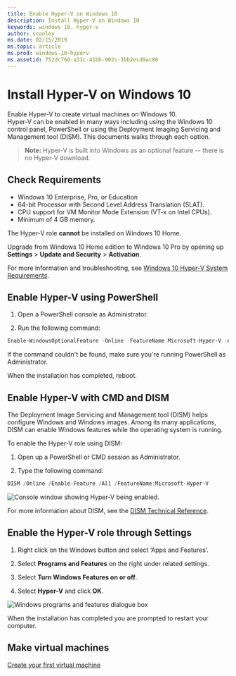 ```yaml
---
title: Enable Hyper-V on Windows 10
description: Install Hyper-V on Windows 10
keywords: windows 10, hyper-v
author: scooley
ms.date: 02/15/2019
ms.topic: article
ms.prod: windows-10-hyperv
ms.assetid: 752dc760-a33c-41bb-902c-3bb2ecd9ac86
---
```


# Install Hyper-V on Windows 10

Enable Hyper-V to create virtual machines on Windows 10.  
Hyper-V can be enabled in many ways including using the Windows 10 control panel, PowerShell or using the Deployment Imaging Servicing and Management tool (DISM). This documents walks through each option.

> **Note:**  Hyper-V is built into Windows as an optional feature -- there is no Hyper-V download.

## Check Requirements

* Windows 10 Enterprise, Pro, or Education
* 64-bit Processor with Second Level Address Translation (SLAT).
* CPU support for VM Monitor Mode Extension (VT-x on Intel CPUs).
* Minimum of 4 GB memory.

The Hyper-V role **cannot** be installed on Windows 10 Home.

Upgrade from Windows 10 Home edition to Windows 10 Pro by opening up **Settings** > **Update and Security** > **Activation**.

For more information and troubleshooting, see [Windows 10 Hyper-V System Requirements](../reference/hyper-v-requirements.md).

## Enable Hyper-V using PowerShell

1. Open a PowerShell console as Administrator.

2. Run the following command:

  ```powershell
  Enable-WindowsOptionalFeature -Online -FeatureName Microsoft-Hyper-V -All
  ```

  If the command couldn't be found, make sure you're running PowerShell as Administrator.

When the installation has completed, reboot.

## Enable Hyper-V with CMD and DISM

The Deployment Image Servicing and Management tool (DISM) helps configure Windows and Windows images.  Among its many applications, DISM can enable Windows features while the operating system is running.

To enable the Hyper-V role using DISM:

1. Open up a PowerShell or CMD session as Administrator.

1. Type the following command:

  ```powershell
  DISM /Online /Enable-Feature /All /FeatureName:Microsoft-Hyper-V
  ```

  ![Console window showing Hyper-V being enabled.](media/dism_upd.png)

For more information about DISM, see the [DISM Technical Reference](<https://docs.microsoft.com/previous-versions/windows/it-pro/windows-8.1-and-8/hh824821(v=win.10)>).

## Enable the Hyper-V role through Settings

1. Right click on the Windows button and select ‘Apps and Features’.

2. Select **Programs and Features** on the right under related settings. 

3. Select **Turn Windows Features on or off**.

4. Select **Hyper-V** and click **OK**.

![Windows programs and features dialogue box](media/enable_role_upd.png)

When the installation has completed you are prompted to restart your computer.

## Make virtual machines

[Create your first virtual machine](quick-create-virtual-machine.md)
